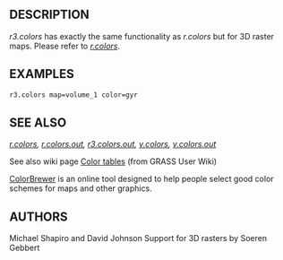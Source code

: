 ## DESCRIPTION

*r3.colors* has exactly the same functionality as *r.colors* but for 3D
raster maps. Please refer to *[r.colors](r.colors.md)*.

## EXAMPLES

```bash
r3.colors map=volume_1 color=gyr
```

## SEE ALSO

*[r.colors](r.colors.md), [r.colors.out](r.colors.out.md),
[r3.colors.out](r3.colors.out.md), [v.colors](v.colors.md),
[v.colors.out](v.colors.out.md)*

See also wiki page [Color
tables](https://grasswiki.osgeo.org/wiki/Color_tables) (from GRASS User
Wiki)

[ColorBrewer](https://colorbrewer2.org) is an online tool designed to
help people select good color schemes for maps and other graphics.

## AUTHORS

Michael Shapiro and David Johnson
Support for 3D rasters by Soeren Gebbert
